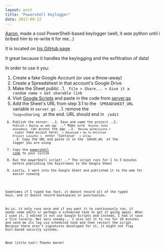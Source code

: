 ```yaml
---
layout: post
title: "Powershell Keylogger"
date: 2017-09-12
---
```


[Aaron](http://aaronmreyes.com/ "Aaron's Webpage"), made a cool PowerShell-based keylogger 
(well, it *was* python until i bribed him to re-write it for me...) 

It is located on [ his GitHub page](https://github.com/a-rey/bitflip/tree/master/keylogger "Aaron's Keylogger")

It great because it handles the keylogging and the exfiltration of data!

In order to use it you: 
1. Create a fake Google Account (or use a throw-away)
2. Create a Spreadsheet in that account's Google Drive
3. Make the Sheet public
..1. <code> File > Share... > Give it a random name > Get sharable link </code>
4. Visit [Google Scripts](https://www.google.com/script/start/) and paste in the code from [server.gs](https://raw.githubusercontent.com/a-rey/bitflip/master/keylogger/server.gs)
5. Add the Sheet's URL from step 3.1 to the <code> SPREADSHEET_URL </code> variable in <code>server.gs </code>
..1. remove the <code> ?usp=sharing </code> at the end. URL should end in <code> /edit <code> 
6. Publish the server: 
..1. Save and name the project
..2. <code> Publish > Deploy as web app </code>
..* Make sure <code> Anyone, even anonymous </code> can access the app
..3. <code> Review permissions > </code> (your fake accout here) <code> > Advanced > Go to Untitled Project (unsafe) > </code> enter 'Continue' <code> > allow </code>
..4. Copy the URL and paste it in the <code> SERVER_URL </code> of the logger you are using
7. Copy the [powershell code](https://raw.githubusercontent.com/a-rey/bitflip/master/keylogger/windows/logger.ps1) to your victim
8. Run the powerShell script! 
..* The script runs for 1 to 3 minutes before publishing the keystrokes to the Google Sheet
9. Lastly, I went into the Google Sheet and published it to the web for easier viewing

Sometimes if I typed too fast, it doesnt record all of the typed keys, and it doesnt record backspaces or punctuation. 

As-is, it only runs once and if you want it to continuously run, it needs some edits or perhaps a scheduled task to get it going again. When I used it, I edited it not use Google Scripts and instead, I had it save a file locally. Not very sneaky... I also set it to run for 10 minutes and send me its log via scheduled task and then restart the script. Because there aren't signatures developed for it, it might not flag host-based security systems. 

Neat little tool! Thanks Aaron!
